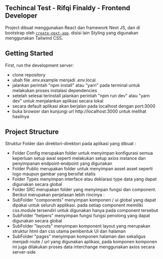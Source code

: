 ## Techincal Test - Rifqi Finaldy - Frontend Developer

Project dibuat menggunakan React dan framework Next JS, dan di bootstrap oleh [`create-next-app`](https://github.com/vercel/next.js/tree/canary/packages/create-next-app).
disisi lain Styling yang digunakan menggunakan Tailwind CSS.

## Getting Started

First, run the development server:

- clone repository
- ubah file .env.example menjadi .env.local
- jalankan perintah "npm install" atau "yarn" pada terminal untuk melakukan proses instalasi dependencies
- setelah selesai terinstall jalankan perintah "npm run dev" atau "yarn dev" untuk menjalankan aplikasi secara lokal
- secara default aplikasi akan berjalan pada localhost dengan port:3000 
- buka browser dan kunjungi url http://localhost:3000 untuk melihat hasilnya

## Project Structure

Struktur Folder dan direktori-direktori pada aplikasi yang dibuat :

- Folder Config merupakan folder untuk menyimpan konfigurasi semua keperluan setup awal seperti melakukan setup axios instance dan penyimpanan endpoint-endpoint yang digunakan
- Folder Public merupakan folder untuk menyimpan asset asset seperti logo maupun gambar yang bersifat statis
- Folder Types menyimpan interface atau deklarasi type data yang dapat digunakan secara global
- Folder SRC merupakan folder yang menyimpan fungsi dan component. Berikut merupakan penjelasan lebih rincinya :
- SubFolder "components" menyimpan komponen / ui global yang dapat dipakai untuk seluruh applikasi. pada setiap component memiliki css.module tersendiri untuk digunakan hanya pada component tersebut
- SubFolder "helpers" menyimpan fungsi fungsi penolong yang dapat digunakan secara global
- SubFolder "layouts" menyimpan komponent layout yang merupakan struktur html dan css utama pembentuk UI dan halaman
- SubFolder "pages" menyimpan komponen halaman dan sekaligus menjadi route / url yang digunakan aplikasi, pada komponen komponen ini juga dilakukan proses data interchange menggunakan axios secara server-side
